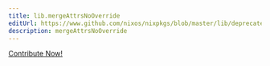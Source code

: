 ```yaml
---
title: lib.mergeAttrsNoOverride
editUrl: https://www.github.com/nixos/nixpkgs/blob/master/lib/deprecated.nix#L225C26
description: mergeAttrsNoOverride
---
```


<a href="https://www.github.com/nixos/nixpkgs/blob/master/lib/deprecated.nix#L225C26">Contribute Now!</a>
